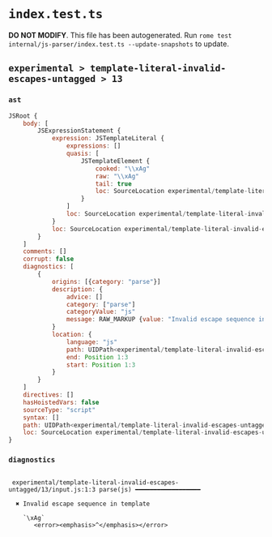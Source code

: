 # `index.test.ts`

**DO NOT MODIFY**. This file has been autogenerated. Run `rome test internal/js-parser/index.test.ts --update-snapshots` to update.

## `experimental > template-literal-invalid-escapes-untagged > 13`

### `ast`

```javascript
JSRoot {
	body: [
		JSExpressionStatement {
			expression: JSTemplateLiteral {
				expressions: []
				quasis: [
					JSTemplateElement {
						cooked: "\\xAg"
						raw: "\\xAg"
						tail: true
						loc: SourceLocation experimental/template-literal-invalid-escapes-untagged/13/input.js 1:1-1:5
					}
				]
				loc: SourceLocation experimental/template-literal-invalid-escapes-untagged/13/input.js 1:0-1:6
			}
			loc: SourceLocation experimental/template-literal-invalid-escapes-untagged/13/input.js 1:0-1:6
		}
	]
	comments: []
	corrupt: false
	diagnostics: [
		{
			origins: [{category: "parse"}]
			description: {
				advice: []
				category: ["parse"]
				categoryValue: "js"
				message: RAW_MARKUP {value: "Invalid escape sequence in template"}
			}
			location: {
				language: "js"
				path: UIDPath<experimental/template-literal-invalid-escapes-untagged/13/input.js>
				end: Position 1:3
				start: Position 1:3
			}
		}
	]
	directives: []
	hasHoistedVars: false
	sourceType: "script"
	syntax: []
	path: UIDPath<experimental/template-literal-invalid-escapes-untagged/13/input.js>
	loc: SourceLocation experimental/template-literal-invalid-escapes-untagged/13/input.js 1:0-1:6
}
```

### `diagnostics`

```

 experimental/template-literal-invalid-escapes-untagged/13/input.js:1:3 parse(js) ━━━━━━━━━━━━━━━━━━

  ✖ Invalid escape sequence in template

    `\xAg`
       <error><emphasis>^</emphasis></error>


```
